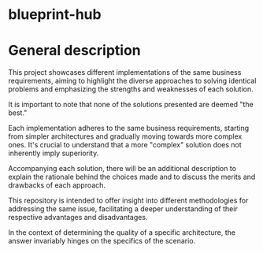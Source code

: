 # blueprint-hub

# General description
This project showcases different implementations of the same business requirements, aiming to highlight the diverse approaches to solving identical problems and emphasizing the strengths and weaknesses of each solution.

It is important to note that none of the solutions presented are deemed "the best."

Each implementation adheres to the same business requirements, starting from simpler architectures and gradually moving towards more complex ones. It's crucial to understand that a more "complex" solution does not inherently imply superiority.

Accompanying each solution, there will be an additional description to explain the rationale behind the choices made and to discuss the merits and drawbacks of each approach.

This repository is intended to offer insight into different methodologies for addressing the same issue, facilitating a deeper understanding of their respective advantages and disadvantages.

In the context of determining the quality of a specific architecture, the answer invariably hinges on the specifics of the scenario.